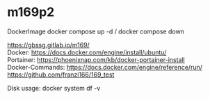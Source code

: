 # m169p2
DockerImage
  docker compose up -d / docker compose down

https://gbssg.gitlab.io/m169/  
Docker: https://docs.docker.com/engine/install/ubuntu/  
Portainer: https://phoenixnap.com/kb/docker-portainer-install  
Docker-Commands: https://docs.docker.com/engine/reference/run/  
https://github.com/franzi166/169_test  

Disk usage: docker system df -v

